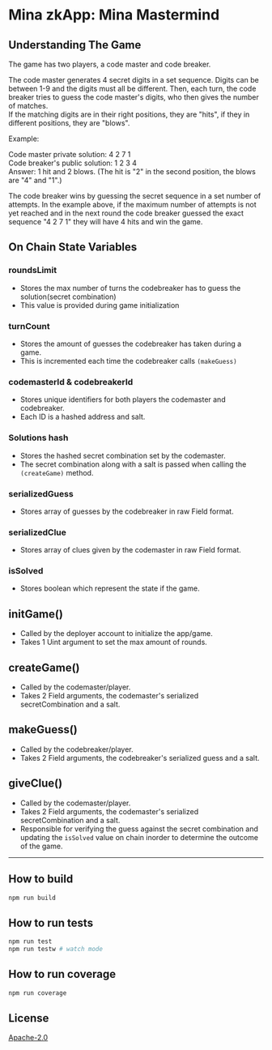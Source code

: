 # Mina zkApp: Mina Mastermind

## Understanding The Game

The game has two players, a code master and code breaker. 

The code master generates 4 secret digits in a set sequence. Digits can be between 1-9 and the digits must all be different. 
Then, each turn, the code breaker tries to guess the code master's digits, who then gives the number of matches.  
If the matching digits are in their right positions, they are "hits", if they in different positions, they are "blows". 

Example:

Code master private solution: 4 2 7 1 <br />
Code breaker's public solution: 1 2 3 4 <br />
Answer: 1 hit and 2 blows. (The hit is "2" in the second position, the blows are "4" and "1".) <br />

The code breaker wins by guessing the secret sequence in a set number of attempts. In the example above, if the maximum number of attempts is not yet reached and in the next round the code breaker guessed the exact sequence "4 2 7 1" they will have 4 hits and win the game. 

## On Chain State Variables

### roundsLimit 

- Stores the max number of turns the codebreaker has to guess the solution(secret combination)
- This value is provided during game initialization

### turnCount

- Stores the amount of guesses the codebreaker has taken during a game.
- This is incremented each time the codebreaker calls `(makeGuess)`

### codemasterId & codebreakerId

- Stores unique identifiers for both players the codemaster and codebreaker.
- Each ID is a hashed address and salt.

### Solutions hash

- Stores the hashed secret combination set by the codemaster. 
- The secret combination along with a salt is passed when calling the `(createGame)` method.

### serializedGuess

- Stores array of guesses by the codebreaker in raw Field format.

### serializedClue

- Stores array of clues given by the codemaster in raw Field format.

### isSolved

- Stores boolean which represent the state if the game.

## initGame()
- Called by the deployer account to initialize the app/game.
- Takes 1 Uint argument to set the max amount of rounds. 

## createGame()
- Called by the codemaster/player.
- Takes 2 Field arguments, the codemaster's serialized secretCombination and a salt.

## makeGuess()
- Called by the codebreaker/player.
- Takes 2 Field arguments, the codebreaker's serialized guess and a salt.

## giveClue()
- Called by the codemaster/player.
- Takes 2 Field arguments, the codemaster's serialized secretCombination and a salt.
- Responsible for verifying the guess against the secret combination and updating the `isSolved` value on chain inorder to determine the outcome of the game.

---

## How to build

```sh
npm run build
```

## How to run tests

```sh
npm run test
npm run testw # watch mode
```

## How to run coverage

```sh
npm run coverage
```

## License

[Apache-2.0](LICENSE)
